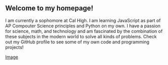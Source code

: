 ## Welcome to my homepage!

I am currently a sophomore at Cal High. I am learning JavaScript as part of AP Compouter Science principles and Python on my own. I have a passion for science, math, and technology and am fascinated by the combination of these subjects in the modern world to solve all kinds of problems. Check out my GitHub profile to see some of my own code and programming projects!

[Image](https://avatars1.githubusercontent.com/u/59634524?s=460&v=4)
